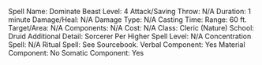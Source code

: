 
Spell Name: Dominate Beast
Level: 4
Attack/Saving Throw: N/A
Duration: 1 minute
Damage/Heal: N/A
Damage Type: N/A
Casting Time: 
Range: 60 ft.
Target/Area: N/A
Components: N/A
Cost: N/A
Class: Cleric (Nature)
School:  Druid
Additional Detail:  Sorcerer
Per Higher Spell Level: N/A
Concentration Spell: N/A
Ritual Spell: See Sourcebook.
Verbal Component: Yes
Material Component: No
Somatic Component: Yes
